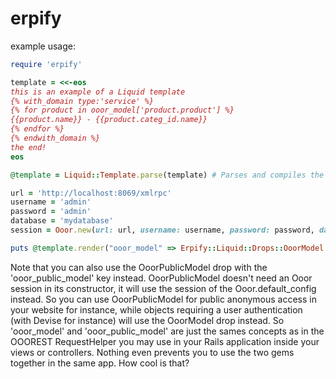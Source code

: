 erpify
======

example usage:

```ruby
require 'erpify'

template = <<-eos
this is an example of a Liquid template
{% with_domain type:'service' %}
{% for product in ooor_model['product.product'] %}
{{product.name}} - {{product.categ_id.name}}
{% endfor %}
{% endwith_domain %}
the end!
eos

@template = Liquid::Template.parse(template) # Parses and compiles the template

url = 'http://localhost:8069/xmlrpc'
username = 'admin'
password = 'admin'
database = 'mydatabase'
session = Ooor.new(url: url, username: username, password: password, database: database)

puts @template.render("ooor_model" => Erpify::Liquid::Drops::OoorModel.new(session))
```


Note that you can also use the OoorPublicModel drop with the 'ooor_public_model' key instead.
OoorPublicModel doesn't need an Ooor session in its constructor, it will use the session of the Ooor.default_config instead.
So you can use OoorPublicModel for public anonymous access in your website for instance, while objects
requiring a user authentication (with Devise for instance) will use the OoorModel drop instead.
So 'ooor_model' and 'ooor_public_model' are just the sames concepts as in the OOOREST RequestHelper you may use in your Rails application inside your views or controllers. Nothing even prevents you to use the two gems together in the same app.
How cool is that?
